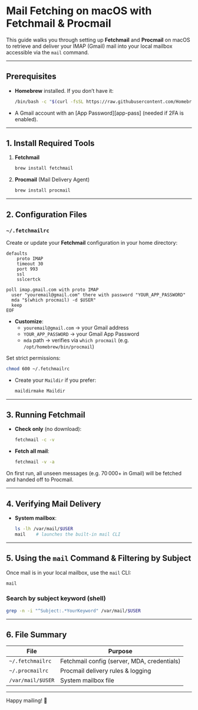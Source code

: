 # Mail Fetching on macOS with Fetchmail & Procmail

This guide walks you through setting up **Fetchmail** and **Procmail** on macOS to retrieve and deliver your IMAP (Gmail) mail into your local mailbox accessible via the `mail` command.

---

## Prerequisites

- **Homebrew** installed. If you don’t have it:
  ```bash
  /bin/bash -c "$(curl -fsSL https://raw.githubusercontent.com/Homebrew/install/HEAD/install.sh)"
  ```
- A Gmail account with an [App Password][app-pass] (needed if 2FA is enabled).

---

## 1. Install Required Tools

1. **Fetchmail**

   ```bash
   brew install fetchmail
   ```

2. **Procmail** (Mail Delivery Agent)

   ```bash
   brew install procmail
   ```

---

## 2. Configuration Files

### `~/.fetchmailrc`

Create or update your **Fetchmail** configuration in your home directory:

```bash˚
defaults
    proto IMAP
    timeout 30
    port 993
    ssl
    sslcertck

poll imap.gmail.com with proto IMAP
  user "youremail@gmail.com" there with password "YOUR_APP_PASSWORD"
  mda "$(which procmail) -d $USER"
  keep
EOF
```

- **Customize**:
  - `youremail@gmail.com` → your Gmail address
  - `YOUR_APP_PASSWORD` → your Gmail App Password
  - `mda` path → verifies via `which procmail` (e.g. `/opt/homebrew/bin/procmail`)

Set strict permissions:

```bash
chmod 600 ~/.fetchmailrc
```

- Create your `Maildir` if you prefer:
  ```bash
  maildirmake Maildir
  ```

---

## 3. Running Fetchmail

- **Check only** (no download):

  ```bash
  fetchmail -c -v
  ```

- **Fetch all mail**:

  ```bash
  fetchmail -v -a
  ```

On first run, all unseen messages (e.g. 70 000+ in Gmail) will be fetched and handed off to Procmail.

---

## 4. Verifying Mail Delivery

- **System mailbox**:

  ```bash
  ls -lh /var/mail/$USER
  mail    # launches the built‑in mail CLI
  ```

---

## 5. Using the `mail` Command & Filtering by Subject

Once mail is in your local mailbox, use the `mail` CLI:

```bash
mail
```

### Search by subject keyword (shell)

```bash
grep -n -i "^Subject:.*YourKeyword" /var/mail/$USER
```

---

## 6. File Summary

| File              | Purpose                                     |
| ----------------- | ------------------------------------------- |
| `~/.fetchmailrc`  | Fetchmail config (server, MDA, credentials) |
| `~/.procmailrc`   | Procmail delivery rules & logging           |
| `/var/mail/$USER` | System mailbox file                         |

---

Happy mailing! 🎉
